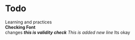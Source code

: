 # Todo
Learning and practices \
**Checking Font** <br>
changes
***this is validity check***
*This is added new line*
Its okay